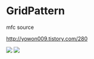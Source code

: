 # GridPattern
mfc source

http://yowon009.tistory.com/280


<img src="http://cfile27.uf.tistory.com/image/232AB23655A5D4832D5A1D">


<img src="http://cfile24.uf.tistory.com/image/2325293655A5D4892E930B">
